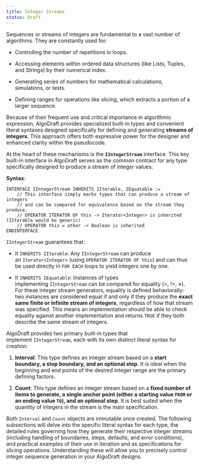 ```yaml
---
title: Integer Streams
status: Draft
---
```

Sequences or streams of integers are fundamental to a vast number of algorithms. They are constantly used for:

- Controlling the number of repetitions in loops.

- Accessing elements within ordered data structures (like Lists, Tuples, and Strings) by their numerical index.

- Generating series of numbers for mathematical calculations, simulations, or tests.

- Defining ranges for operations like slicing, which extracts a portion of a larger sequence.

Because of their frequent use and critical importance in algorithmic expression, AlgoDraft provides specialized built-in types and convenient literal syntaxes designed specifically for defining and generating **streams of integers**. This approach offers both expressive power for the designer and enhanced clarity within the pseudocode.

At the heart of these mechanisms is the **`IIntegerStream`** interface. This key built-in interface in AlgoDraft serves as the common contract for any type specifically designed to produce a stream of integer values.

**Syntax**:

```
INTERFACE IIntegerStream INHERITS IIterable, IEquatable :=
    // This interface simply marks types that can produce a stream of integers
    // and can be compared for equivalence based on the stream they produce.
    // OPERATOR ITERATOR OF this -> Iterator<Integer> is inherited (IIterable would be generic)
    // OPERATOR this = other -> Boolean is inherited
ENDINTERFACE
```

`IIntegerStream` guarantees that:

- It `INHERITS IIterable`: Any `IIntegerStream` can produce an `Iterator<Integer>` (using `OPERATOR ITERATOR OF this`) and can thus be used directly in `FOR EACH` loops to yield integers one by one.

- It `INHERITS IEquatable`: Instances of types implementing `IIntegerStream` can be compared for equality (=, !=, ≠). For these integer stream generators, equality is defined behaviorally: two instances are considered equal if and only if they produce the **exact same finite or infinite stream of integers**, regardless of how that stream was specified. This means an implementation should be able to check equality against another implementation and returns `TRUE` if they both describe the same stream of integers.

AlgoDraft provides two primary built-in types that implement `IIntegerStream`, each with its own distinct literal syntax for creation:

1. **Interval**: This type defines an integer stream based on a **start boundary, a stop boundary, and an optional step**. It is ideal when the beginning and end points of the desired integer range are the primary defining factors.

2. **Count**: This type defines an integer stream based on a **fixed number of items to generate, a single anchor point (either a starting value `FROM` or an ending value `TO`), and an optional step**. It is best suited when the quantity of integers in the stream is the main specification.

Both `Interval` and `Count` objects are immutable once created. The following subsections will delve into the specific literal syntax for each type, the detailed rules governing how they generate their respective integer streams (including handling of boundaries, steps, defaults, and error conditions), and practical examples of their use in iteration and as specifications for slicing operations. Understanding these will allow you to precisely control integer sequence generation in your AlgoDraft designs.
